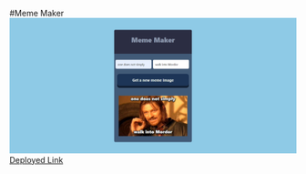 #Meme Maker
![image](./public/screencapture-127-0-0-1-5173-2022-10-16-11_39_38.png)
[Deployed Link](https://react-api-crework.netlify.app/)